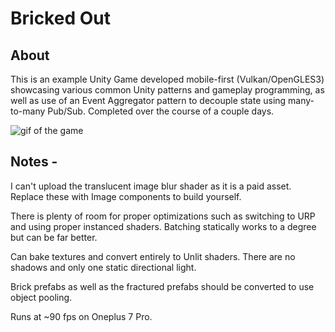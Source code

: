 # Bricked Out

## About <a name = "about"></a>

This is an example Unity Game developed mobile-first (Vulkan/OpenGLES3) showcasing various common Unity patterns and gameplay programming, as well as use of an Event Aggregator pattern to decouple state using many-to-many Pub/Sub. Completed over the course of a couple days.

![gif of the game](https://i.imgur.com/WutrMjg.gif)

## Notes -

I can't upload the translucent image blur shader as it is a paid asset.
Replace these with Image components to build yourself.

There is plenty of room for proper optimizations such as switching to URP and using proper instanced shaders. Batching statically works to a degree but can be far better.

Can bake textures and convert entirely to Unlit shaders. There are no shadows and only one static directional light.

Brick prefabs as well as the fractured prefabs should be converted to use object pooling.

Runs at ~90 fps on Oneplus 7 Pro.


